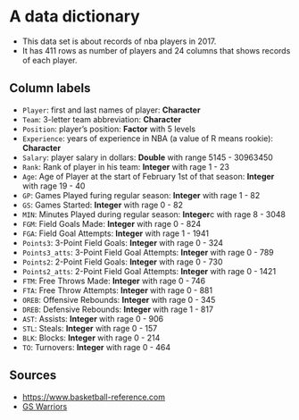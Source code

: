 # A data dictionary

- This data set is about records of nba players in 2017.  
- It has 411 rows as number of players and 24 columns that shows records of each player.  

## Column labels
- `Player`: first and last names of player: **Character**   
- `Team`: 3-letter team abbreviation: **Character**   
- `Position`: player’s position: **Factor** with 5 levels
- `Experience`: years of experience in NBA (a value of R means rookie): **Character**
- `Salary`: player salary in dollars: **Double** with range 5145 - 30963450    
- `Rank`: Rank of player in his team: **Integer** with rage 1 - 23
- `Age`: Age of Player at the start of February 1st of that season: **Integer** with rage 19 - 40  
- `GP`: Games Played furing regular season: **Integer** with rage 1 - 82  
- `GS`: Games Started: **Integer** with rage 0 - 82
- `MIN`: Minutes Played during regular season: **Integer**c with rage 8 - 3048  
- `FGM`: Field Goals Made: **Integer** with rage 0 - 824  
- `FGA`: Field Goal Attempts: **Integer** with rage 1 - 1941
- `Points3`: 3-Point Field Goals: **Integer** with rage 0 - 324
- `Points3_atts`: 3-Point Field Goal Attempts: **Integer** with rage 0 - 789  
- `Points2`: 2-Point Field Goals: **Integer** with rage 0 - 730 
- `Points2_atts`: 2-Point Field Goal Attempts: **Integer** with rage 0 - 1421
- `FTM`: Free Throws Made: **Integer** with rage 0 - 746
- `FTA`: Free Throw Attempts: **Integer** with rage 0 - 881  
- `OREB`: Offensive Rebounds: **Integer** with rage 0 - 345  
- `DREB`: Defensive Rebounds: **Integer** with rage 1 - 817 
- `AST`: Assists: **Integer** with rage 0 - 906
- `STL`: Steals: **Integer** with rage 0 - 157  
- `BLK`: Blocks: **Integer** with rage 0 - 214
- `TO`: Turnovers: **Integer** with rage 0 - 464

## Sources
- <https://www.basketball-reference.com>
- [GS Warriors](https://www.basketball-reference.com/teams/GSW/2017.html)
